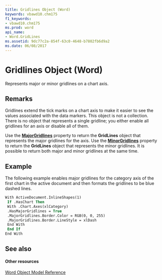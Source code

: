 ```yaml
---
title: Gridlines Object (Word)
keywords: vbawd10.chm175
f1_keywords:
- vbawd10.chm175
ms.prod: word
api_name:
- Word.GridLines
ms.assetid: 9dc77c2a-854f-63c0-4648-b7802fb6d9a2
ms.date: 06/08/2017
---
```



# Gridlines Object (Word)

Represents major or minor gridlines on a chart axis.


## Remarks

 Gridlines extend the tick marks on a chart axis to make it easier to see the values associated with the data markers. This object is not a collection. There is no object that represents a single gridline; you either enable all gridlines for an axis or disable all of them.

Use the **[MajorGridlines](axis-majorgridlines-property-word.md)** property to return the **GridLines** object that represents the major gridlines for the axis. Use the **[MinorGridlines](axis-minorgridlines-property-word.md)** property to return the **GridLines** object that represents the minor gridlines. It is possible to return both major and minor gridlines at the same time.


## Example

The following example enables major gridlines for the category axis of the first chart in the active document and then formats the gridlines to be blue dashed lines.


```vb
With ActiveDocument.InlineShapes(1) 
 If .HasChart Then 
 With .Chart.Axes(xlCategory) 
 .HasMajorGridlines = True 
 .MajorGridlines.Border.Color = RGB(0, 0, 255) 
 .MajorGridlines.Border.LineStyle = xlDash 
 End With 
 End If 
End With
```


## See also


#### Other resources



[Word Object Model Reference](http://msdn.microsoft.com/library/be452561-b436-bb9b-6f94-3faa9a74a6fd%28Office.15%29.aspx)

